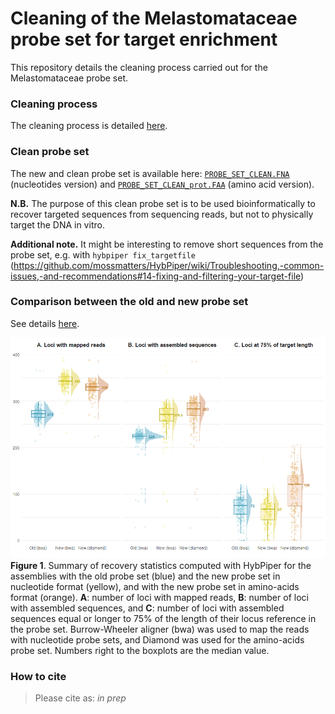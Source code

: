 Cleaning of the Melastomataceae probe set for target enrichment
================

<!-- README.md is generated from README.Rmd. Please edit that file -->

This repository details the cleaning process carried out for the
Melastomataceae probe set.

### Cleaning process

The cleaning process is detailed [here](Probe_set_cleaning_final.md).

### Clean probe set

The new and clean probe set is available here:
[`PROBE_SET_CLEAN.FNA`](CLEAN_PROBE_SET/PROBE_SET_CLEAN.FNA)
(nucleotides version) and
[`PROBE_SET_CLEAN_prot.FAA`](CLEAN_PROBE_SET/PROBE_SET_CLEAN_prot.FAA)
(amino acid version).

**N.B.** The purpose of this clean probe set is to be used
bioinformatically to recover targeted sequences from sequencing reads,
but not to physically target the DNA in vitro.

**Additional note.** It might be interesting to remove short sequences
from the probe set, e.g. with `hybpiper fix_targetfile`
(<https://github.com/mossmatters/HybPiper/wiki/Troubleshooting,-common-issues,-and-recommendations#14-fixing-and-filtering-your-target-file>)

### Comparison between the old and new probe set

See details [here](Comparison_probe_set_old_new.md).

![statplot](Comparison_probe_set_old_new_files/figure-gfm/statplot-1.png)
**Figure 1**. Summary of recovery statistics computed with HybPiper for
the assemblies with the old probe set (blue) and the new probe set in
nucleotide format (yellow), and with the new probe set in amino-acids
format (orange). **A**: number of loci with mapped reads, **B**: number
of loci with assembled sequences, and **C**: number of loci with
assembled sequences equal or longer to 75% of the length of their locus
reference in the probe set. Burrow-Wheeler aligner (bwa) was used to map
the reads with nucleotide probe sets, and Diamond was used for the
amino-acids probe set. Numbers right to the boxplots are the median
value.

### How to cite

> Please cite as: *in prep*
